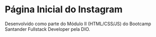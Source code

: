 # Página Inicial do Instagram

Desenvolvido como parte do Módulo II (HTML/CSS/JS) do Bootcamp Santander Fullstack Developer pela DIO.
